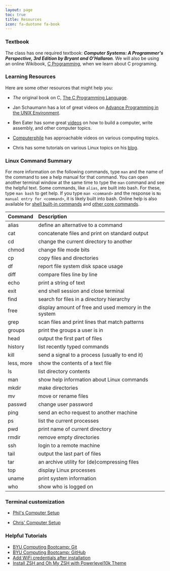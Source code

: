 ```yaml
---
layout: page
toc: true
title: Resources
icon: fa-duotone fa-book
---
```


### Textbook

The class has one required textbook: ***Computer Systems: A Programmer's Perspective, 3rd Edition by Bryant and O'Hallaron***. We will also be using an online Wikibook, [C Programming](https://en.wikibooks.org/wiki/C_Programming), when we learn about C programing.

### Learning Resources

Here are some other resources that might help you:

- *The* original book on C, [The C Programming Language](https://www.amazon.com/dp/0131103628/).

- Jan Schaumann has a lot of great videos on [Advance Programming in the UNIX Environment](https://www.youtube.com/@cs631apue/videos).

- Ben Eater has some great [videos](https://www.youtube.com/@BenEater) on how to build a computer, write assembly, and other computer topics.
  
- [Computerphile](https://www.youtube.com/results?search_query=computerphile) has approachable videos on various computing topics.

- Chris has some tutorials on various Linux topics on his [blog](https://kitras.io).

### Linux Command Summary
For more information on the following commands, type `man` and the name of the command to see a help manual for that command. You can open another terminal window at the same time to type the `man` command and see the helpful text. Some commands, like `alias`, are built into bash. For these, type `man bash` to get help. If you type `man <command>` and the response is `No manual entry for <command>`, it is likely built into bash. Online help is also available for [shell built-in commands](https://www.gnu.org/software/bash/manual/html_node/Shell-Builtin-Commands.html) and [other core commands](https://www.gnu.org/software/coreutils/manual/html_node/index.html).

| Command    | Description                                          |
| :--------- | :--------------------------------------------------- |
| alias      | define an alternative to a command                   |
| cat        | concatenate files and print on standard output​       |
| cd         | change the current directory to another​              |
| chmod      | change file mode bits                                |
| cp         | copy files and directories​                           |
| df         | report file system disk space usage                  |
| diff       | compare files line by line                           |
| echo       | print a string of text                               |
| exit       | end shell session and close terminal                 |
| find       | search for files in a directory hierarchy            |
| free       | display amount of free and used memory in the system |
| grep       | scan files and print lines that match patterns       |
| groups     | print the groups a user is in                        |
| head       | output the first part of files                       |
| history    | list recently typed commands                         |
| kill       | send a signal to a process (usually to end it)       |
| less, more | show the contents of a text file​                     |
| ls         | list directory contents​                              |
| man        | show help information about Linux commands           |
| mkdir      | make directories                                     |
| mv         | move or rename files​                                 |
| passwd     | change user password                                 |
| ping       | send an echo request to another machine              |
| ps         | list the current processes                           |
| pwd        | print name of current directory​                      |
| rmdir      | remove empty directories                             |
| ssh        | login to a remote machine                            |
| tail       | output the last part of files                        |
| tar        | an archive utility for (de)compressing files         |
| top        | display Linux processes                              |
| uname      | print system information                             |
| who        | show who is logged on                                |

### Terminal customization

- [Phil's Computer Setup](https://byunetlab.notion.site/Phil-s-Computer-Setup-0722e33e22e74460aa53f58d5f2babb8)

- [Chris' Computer Setup](https://kitras.io/setup/)

### Helpful Tutorials

- [BYU Computing Bootcamp: Git](https://byu-cpe.github.io/ComputingBootCamp/tutorials/git/)
- [BYU Computing Bootcamp: GitHub](https://byu-cpe.github.io/ComputingBootCamp/tutorials/github/)
- [Add WiFi credentials after installation](https://howchoo.com/g/ndy1zte2yjn/how-to-set-up-wifi-on-your-raspberry-pi-without-ethernet)
- [Install ZSH and Oh My ZSH with Powerlevel10k Theme](https://dev.to/abdfnx/oh-my-zsh-powerlevel10k-cool-terminal-1no0)